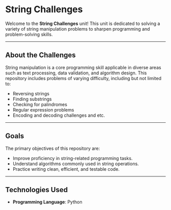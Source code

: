 # String Challenges

Welcome to the **String Challenges** unit! This unit is dedicated to solving a variety of string manipulation problems to sharpen programming and problem-solving skills.

---

## About the Challenges

String manipulation is a core programming skill applicable in diverse areas such as text processing, data validation, and algorithm design. This repository includes problems of varying difficulty, including but not limited to:

- Reversing strings
- Finding substrings
- Checking for palindromes
- Regular expression problems
- Encoding and decoding challenges and etc.

---

## Goals

The primary objectives of this repository are:

- Improve proficiency in string-related programming tasks.
- Understand algorithms commonly used in string operations.
- Practice writing clean, efficient, and testable code.

---

## Technologies Used

- **Programming Language**: Python

